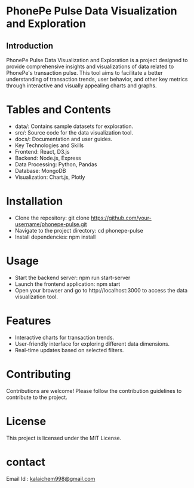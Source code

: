 # PhonePe Pulse Data Visualization and Exploration

## Introduction
 PhonePe Pulse Data Visualization and Exploration is a project designed to provide comprehensive insights and visualizations of data related to PhonePe's transaction pulse. This tool aims to facilitate a better understanding of transaction trends, user behavior, and other key metrics through interactive and visually appealing charts and graphs.

# Tables and Contents
- data/: Contains sample datasets for exploration.
- src/: Source code for the data visualization tool.
- docs/: Documentation and user guides.
- Key Technologies and Skills
- Frontend: React, D3.js
- Backend: Node.js, Express
- Data Processing: Python, Pandas
- Database: MongoDB
- Visualization: Chart.js, Plotly

# Installation
- Clone the repository: git clone https://github.com/your-username/phonepe-pulse.git
- Navigate to the project directory: cd phonepe-pulse
- Install dependencies: npm install

# Usage

- Start the backend server: npm run start-server
- Launch the frontend application: npm start
- Open your browser and go to http://localhost:3000 to access the data visualization tool.

# Features

- Interactive charts for transaction trends.
- User-friendly interface for exploring different data dimensions.
- Real-time updates based on selected filters.
 
# Contributing

 Contributions are welcome! Please follow the contribution guidelines to contribute to the project.

# License

 This project is licensed under the MIT License.
 
# contact
   Email Id : kalaichem998@gmail.com
 





